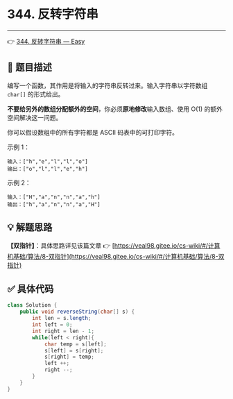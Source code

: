 # 344. 反转字符串

---

👉 [344. 反转字符串 — Easy](https://leetcode-cn.com/problems/reverse-string/)

## 📜 题目描述

编写一个函数，其作用是将输入的字符串反转过来。输入字符串以字符数组 `char[]` 的形式给出。

**不要给另外的数组分配额外的空间**，你必须**原地修改**输入数组、使用 O(1) 的额外空间解决这一问题。

你可以假设数组中的所有字符都是 ASCII 码表中的可打印字符。

示例 1：

```
输入：["h","e","l","l","o"]
输出：["o","l","l","e","h"]
```


示例 2：

```
输入：["H","a","n","n","a","h"]
输出：["h","a","n","n","a","H"]
```

## 💡 解题思路 

**【双指针】**：具体思路详见该篇文章 👉 [https://veal98.gitee.io/cs-wiki/#/计算机基础/算法/8-双指针](https://veal98.gitee.io/cs-wiki/#/计算机基础/算法/8-双指针)


## ✅  具体代码 


```java
class Solution {
    public void reverseString(char[] s) {
        int len = s.length;
        int left = 0;
        int right = len - 1;
        while(left < right){
            char temp = s[left];
            s[left] = s[right];
            s[right] = temp;
            left ++;
            right --;
        }
    }
}
```

